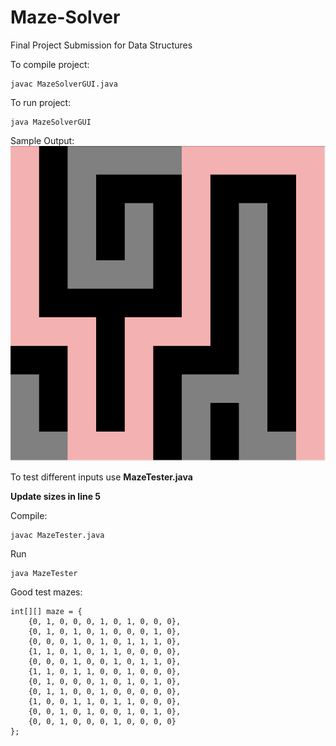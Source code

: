 # Maze-Solver
Final Project Submission for Data Structures

To compile project: 
```
javac MazeSolverGUI.java
```

To run project: 
```
java MazeSolverGUI
```

Sample Output: </br>
![alt text](https://github.com/natt-n/Maze-Solver/blob/main/sample%20output.png "Sample Output")

To test different inputs use <b>MazeTester.java</b><br>

<b> Update sizes in line 5 </b><br>

Compile:
```
javac MazeTester.java
```
Run
```
java MazeTester
```

Good test mazes: 
```
int[][] maze = {
    {0, 1, 0, 0, 0, 1, 0, 1, 0, 0, 0},
    {0, 1, 0, 1, 0, 1, 0, 0, 0, 1, 0},
    {0, 0, 0, 1, 0, 1, 0, 1, 1, 1, 0},
    {1, 1, 0, 1, 0, 1, 1, 0, 0, 0, 0},
    {0, 0, 0, 1, 0, 0, 1, 0, 1, 1, 0},
    {1, 1, 0, 1, 1, 0, 0, 1, 0, 0, 0},
    {0, 1, 0, 0, 0, 1, 0, 1, 0, 1, 0},
    {0, 1, 1, 0, 0, 1, 0, 0, 0, 0, 0},
    {1, 0, 0, 1, 1, 0, 1, 1, 0, 0, 0},
    {0, 0, 1, 0, 1, 0, 0, 1, 0, 1, 0},
    {0, 0, 1, 0, 0, 0, 1, 0, 0, 0, 0}
};
```